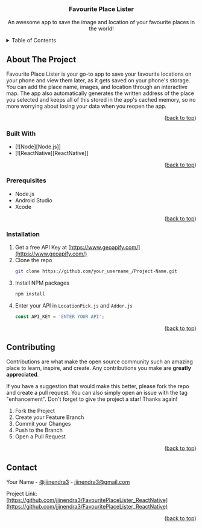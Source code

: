   <h3 align="center">Favourite Place Lister</h3>

  <p align="center">
    An awesome app to save the image and location of your favourite places in the world!
    <br />
  </p>
</div>



<!-- TABLE OF CONTENTS -->
<details>
  <summary>Table of Contents</summary>
  <ol>
    <li>
      <a href="#about-the-project">About The Project</a>
      <ul>
        <li><a href="#built-with">Built With</a></li>
      </ul>
    </li>
    <li>
      <ul>
        <li><a href="#prerequisites">Prerequisites</a></li>
        <li><a href="#installation">Installation</a></li>
      </ul>
    </li>
    <li><a href="#contributing">Contributing</a></li>
    <li><a href="#contact">Contact</a></li>
  </ol>
</details>



<!-- ABOUT THE PROJECT -->
## About The Project

Favourite Place Lister is your go-to app to save your favourite locations on your phone and view them later, as it gets saved on your phone's storage. You can add the place name, images, and location through an interactive map. The app also automatically generates the written address of the place you selected and keeps all of this stored in the app's cached memory, so no more worrying about losing your data when you reopen the app.

<p align="right">(<a href="#readme-top">back to top</a>)</p>

### Built With

* [![Node][Node.js]]
* [![ReactNative][ReactNative]]
<p align="right">(<a href="#readme-top">back to top</a>)</p>

### Prerequisites

* Node.js
* Android Studio
* Xcode
<p align="right">(<a href="#readme-top">back to top</a>)</p>

### Installation

1. Get a free API Key at [https://www.geoapify.com/](https://www.geoapify.com/)
2. Clone the repo
   ```sh
   git clone https://github.com/your_username_/Project-Name.git
   ```
3. Install NPM packages
   ```sh
   npm install
   ```
4. Enter your API in `LocationPick.js` and `Adder.js`
   ```js
   const API_KEY = 'ENTER YOUR API';
   ```

<p align="right">(<a href="#readme-top">back to top</a>)</p>

<!-- CONTRIBUTING -->
## Contributing

Contributions are what make the open source community such an amazing place to learn, inspire, and create. Any contributions you make are **greatly appreciated**.

If you have a suggestion that would make this better, please fork the repo and create a pull request. You can also simply open an issue with the tag "enhancement".
Don't forget to give the project a star! Thanks again!

1. Fork the Project
2. Create your Feature Branch 
3. Commit your Changes 
4. Push to the Branch 
5. Open a Pull Request

<p align="right">(<a href="#readme-top">back to top</a>)</p>

<!-- CONTACT -->
## Contact

Your Name - [@jjinendra3](https://linkedin.com/jjinendra3) - jjinendra3@gmail.com

Project Link: [https://github.com/jjinendra3/FavouritePlaceLister_ReactNative](https://github.com/jjinendra3/FavouritePlaceLister_ReactNative)

<p align="right">(<a href="#readme-top">back to top</a>)</p>
